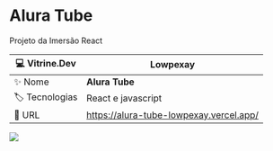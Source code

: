 # Alura Tube

Projeto da Imersão React

| :computer: Vitrine.Dev |  Lowpexay   |
| -------------  | --- |
| :sparkles: Nome        | **Alura Tube**
| :label: Tecnologias | React e javascript
| :rocket: URL       | https://alura-tube-lowpexay.vercel.app/

![](https://cdn.discordapp.com/attachments/690327547178909728/1041796108625641614/unknown.png)


